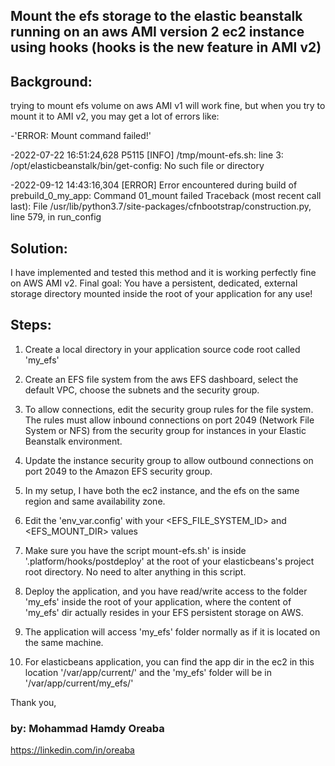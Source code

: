 
##  Mount the efs storage to the elastic beanstalk running on an aws AMI version 2 ec2 instance using hooks (hooks is the new feature in AMI v2)

## Background:
trying to mount efs volume on aws AMI v1 will work fine, but when you try to mount it to AMI v2, 
you may get a lot of errors like:

-'ERROR: Mount command failed!'

-2022-07-22 16:51:24,628 P5115 [INFO] /tmp/mount-efs.sh: line 3: /opt/elasticbeanstalk/bin/get-config: No such file or directory 

-2022-09-12 14:43:16,304 [ERROR] Error encountered during build of prebuild_0_my_app: Command 01_mount failed Traceback (most recent call last): File /usr/lib/python3.7/site-packages/cfnbootstrap/construction.py, line 579, in run_config

## Solution:
I have implemented and tested this method and it is working perfectly fine on AWS AMI v2.
Final goal:
You have a persistent, dedicated, external storage directory mounted inside the root of your application for any use!

## Steps:
1. Create a local directory in your application source code root called 'my_efs'

2. Create an EFS file system from the aws EFS dashboard, select the default VPC, choose the subnets and the security group.

3. To allow connections, edit the security group rules for the file system. The rules must allow inbound connections on port 2049 (Network File System or NFS) from the security group for instances in your Elastic Beanstalk environment.

4. Update the instance security group to allow outbound connections on port 2049 to the Amazon EFS security group.

5. In my setup, I have both the ec2 instance, and the efs on the same region and same availability zone.

6. Edit the 'env_var.config' with your <EFS_FILE_SYSTEM_ID> and <EFS_MOUNT_DIR> values

7. Make sure you have the script mount-efs.sh' is inside '.platform/hooks/postdeploy' at the root of your elasticbeans's project root directory. No need to alter anything in this script.

8. Deploy the application, and you have read/write access to the folder 'my_efs' inside the root of your application, where the content of 'my_efs' dir actually resides in your EFS persistent storage on AWS.

9. The application will access 'my_efs' folder normally as if it is located on the same machine.

10. For elasticbeans application, you can find the app dir in the ec2 in this location '/var/app/current/' and the 'my_efs' folder will be in '/var/app/current/my_efs/'

Thank you,
### by: Mohammad Hamdy Oreaba
https://linkedin.com/in/oreaba